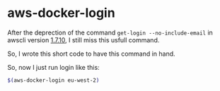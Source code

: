 # aws-docker-login

After the deprection of the command `get-login --no-include-email` in awscli version [1.7.10](https://github.com/aws/aws-cli/blob/8330afe7caef89a4012200a6cac7acdc53f5474e/CHANGELOG.rst#11710), I still miss this usfull command.

So, I wrote this short code to have this command in hand.

So, now I just run login like this:

```bash
$(aws-docker-login eu-west-2)
```
